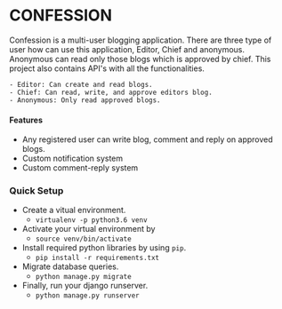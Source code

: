 # CONFESSION

Confession is a multi-user blogging application.
There are three type of user how can use this application, Editor, Chief and anonymous. Anonymous can read only those blogs which is approved by chief.
This project also contains API's with all the functionalities.

    - Editor: Can create and read blogs.
    - Chief: Can read, write, and approve editors blog.
    - Anonymous: Only read approved blogs.
#### Features
- Any registered user can write blog, comment and reply on approved blogs.
- Custom notification system
- Custom comment-reply system
### Quick Setup
- Create a vitual environment.
  - `virtualenv -p python3.6 venv`
- Activate your virtual environment by
  - `source venv/bin/activate`
- Install required python libraries by using `pip`.
  - `pip install -r requirements.txt`
- Migrate database queries.
  - `python manage.py migrate`
- Finally, run your django runserver.
  - `python manage.py runserver`
